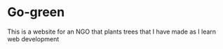 # Go-green
This is a website for an NGO that plants trees that I have made as I learn web development
